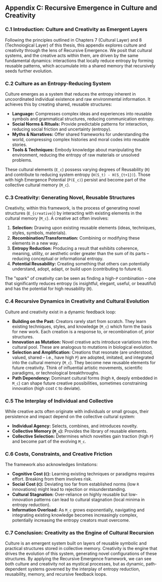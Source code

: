 ## Appendix C: Recursive Emergence in Culture and Creativity

### C.1 Introduction: Culture and Creativity as Emergent Layers

Following the principles outlined in Chapters 7 (Cultural Layer) and 8 (Technological Layer) of this thesis, this appendix explores culture and creativity through the lens of Recursive Emergence. We posit that cultural systems, and the creative acts within them, are driven by the same fundamental dynamics: interactions that locally reduce entropy by forming reusable patterns, which accumulate into a shared memory that recursively seeds further evolution.

### C.2 Culture as an Entropy-Reducing System

Culture emerges as a system that reduces the entropy inherent in uncoordinated individual existence and raw environmental information. It achieves this by creating shared, reusable structures:
- **Language:** Compresses complex ideas and experiences into reusable symbols and grammatical structures, reducing communication entropy.
- **Social Norms & Rituals:** Provide predictable patterns for interaction, reducing social friction and uncertainty (entropy).
- **Myths & Narratives:** Offer shared frameworks for understanding the world, compressing complex histories and moral codes into reusable stories.
- **Tools & Techniques:** Embody knowledge about manipulating the environment, reducing the entropy of raw materials or unsolved problems.

These cultural elements (`E_c`) possess varying degrees of Reusability (`R`) and contribute to reducing system entropy (`H(S_t) - H(S_{t+1})`). Those with high Emergence Potential (`P(E_c)`) persist and become part of the collective cultural memory (`M_c`).

### C.3 Creativity: Generating Novel, Reusable Structures

Creativity, within this framework, is the process of generating novel structures (`E_{creative}`) by interacting with existing elements in the cultural memory (`M_c`). A creative act often involves:
1.  **Selection:** Drawing upon existing reusable elements (ideas, techniques, styles, symbols, materials).
2.  **Recombination/Transformation:** Combining or modifying these elements in a new way.
3.  **Entropy Reduction:** Producing a result that exhibits coherence, meaning, utility, or aesthetic order greater than the sum of its parts – reducing conceptual or informational entropy.
4.  **Potential Reusability:** Creating something that others can potentially understand, adopt, adapt, or build upon (contributing to future `R`).

The "spark" of creativity can be seen as finding a high-`P` combination – one that significantly reduces entropy (is insightful, elegant, useful, or beautiful) and has the potential for high reusability (`R`).

### C.4 Recursive Dynamics in Creativity and Cultural Evolution

Culture and creativity exist in a dynamic feedback loop:
- **Building on the Past:** Creators rarely start from scratch. They learn existing techniques, styles, and knowledge (`M_c`) which form the basis for new work. Each creation is a response to, or recombination of, prior structures.
- **Innovation as Mutation:** Novel creative acts introduce variations into the cultural pool. These are analogous to mutations in biological evolution.
- **Selection and Amplification:** Creations that resonate (are understood, valued, shared – i.e., have high `P`) are adopted, imitated, and integrated into the cultural memory (`M_c`). They become new reusable elements for future creativity. Think of influential artistic movements, scientific paradigms, or technological breakthroughs.
- **Path Dependency:** Dominant cultural forms (high `R`, deeply embedded in `M_c`) can shape future creative possibilities, sometimes constraining innovation (high cost `C` to deviate).

### C.5 The Interplay of Individual and Collective

While creative acts often originate with individuals or small groups, their persistence and impact depend on the collective cultural system:
- **Individual Agency:** Selects, combines, and introduces novelty.
- **Collective Memory (`M_c`):** Provides the library of reusable elements.
- **Collective Selection:** Determines which novelties gain traction (high `P`) and become part of the evolving `M_c`.

### C.6 Costs, Constraints, and Creative Friction

The framework also acknowledges limitations:
- **Cognitive Cost (`C`):** Learning existing techniques or paradigms requires effort. Breaking from them involves risk.
- **Social Cost (`C`):** Deviating too far from established norms (low `R` innovations) might lead to rejection or misunderstanding.
- **Cultural Stagnation:** Over-reliance on highly reusable but low-innovation patterns can lead to cultural stagnation (local minima in entropy reduction).
- **Information Overload:** As `M_c` grows exponentially, navigating and integrating existing knowledge becomes increasingly complex, potentially increasing the entropy creators must overcome.

### C.7 Conclusion: Creativity as the Engine of Cultural Recursion

Culture is an emergent system built on layers of reusable symbolic and practical structures stored in collective memory. Creativity is the engine that drives the evolution of this system, generating novel configurations of these structures. By applying the Recursive Emergence framework, we can see both culture and creativity not as mystical processes, but as dynamic, path-dependent systems governed by the interplay of entropy reduction, reusability, memory, and recursive feedback loops.